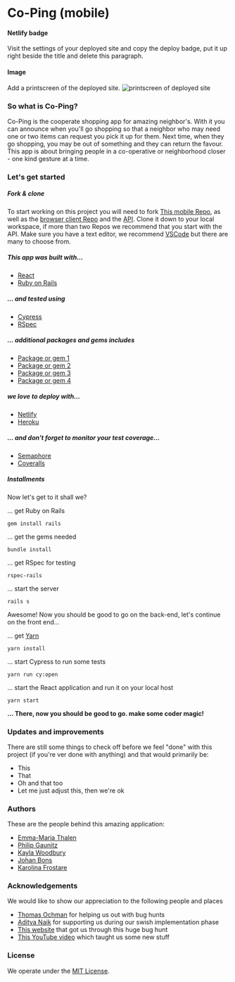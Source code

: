 # Co-Ping (mobile)

#### Netlify badge
Visit the settings of your deployed site and copy the deploy badge, put it up right beside the title and delete this paragraph.

#### Image
Add a printscreen of the deployed site.
![printscreen of deployed site](link)

### So what is Co-Ping?

Co-Ping is the cooperate shopping app for amazing neighbor's. With it you can announce when you'll go shopping so that a neighbor who may need one or two items can request you pick it up for them. Next time, when they go shopping, you may be out of something and they can return the favour. This app is about bringing people in a co-operative or neighborhood closer - one kind gesture at a time.

### Let's get started

##### Fork & clone
To start working on this project you will need to fork [This mobile Repo](https://github.com/CraftAcademy/co_ping_mobile), as well as the [browser client Repo](https://github.com/CraftAcademy/co_ping_client) and the [API](https://github.com/CraftAcademy/co_ping_api). Clone it down to your local workspace, if more than two Repos we recommend that you start with the API. Make sure you have a text editor, we recommend [VSCode](https://code.visualstudio.com/) but there are many to choose from.

##### This app was built with...

* [React](https://reactjs.org/)
* [Ruby on Rails](https://rubyonrails.org/)

##### ... and tested using

* [Cypress](https://www.cypress.io/)
* [RSpec](https://rspec.info/)

##### ... additional packages and gems includes
* [Package or gem 1](link)
* [Package or gem 2](link)
* [Package or gem 3](link)
* [Package or gem 4](link)

##### we love to deploy with...

* [Netlify](https://www.netlify.com/)
* [Heroku](https://www.heroku.com/)

##### ... and don't forget to monitor your test coverage...

* [Semaphore](https://semaphoreci.com/)
* [Coveralls](https://coveralls.io/)


##### Installments
Now let's get to it shall we?

... get Ruby on Rails
```
gem install rails
```
... get the gems needed

```
bundle install
```
... get RSpec for testing
```
rspec-rails
```
... start the server
```
rails s
```
Awesome! Now you should be good to go on the back-end, let's continue on the front end...

... get [Yarn](https://yarnpkg.com/)
```
yarn install
```
... start Cypress to run some tests
```
yarn run cy:open
```
... start the React application and run it on your local host
```
yarn start
```
**... There, now you should be good to go. make some coder magic!**

### Updates and improvements
There are still some things to check off before we feel "done" with this project (if you're ver done with anything) and that would primarily be:
* This
* That
* Oh and that too
* Let me just adjust this, then we're ok

### Authors
These are the people behind this amazing application:
* [Emma-Maria Thalen](https://github.com/emtalen)
* [Philip Gaunitz](https://github.com/pgaunitz)
* [Kayla Woodbury](https://github.com/kaylawoodbury)
* [Johan Bons](https://github.com/johanbounce)
* [Karolina Frostare](https://github.com/kaylawoodbury)

### Acknowledgements
We would like to show our appreciation to the following people and places
* [Thomas Ochman](https://github.com/tochman) for helping us out with bug hunts
* [Aditya Naik](https://github.com/kianaditya) for supporting us during our swish implementation phase
* [This website]() that got us through this huge bug hunt
* [This YouTube video]() which taught us some new stuff

### License
We operate under the [MIT License](https://en.wikipedia.org/wiki/MIT_License).
